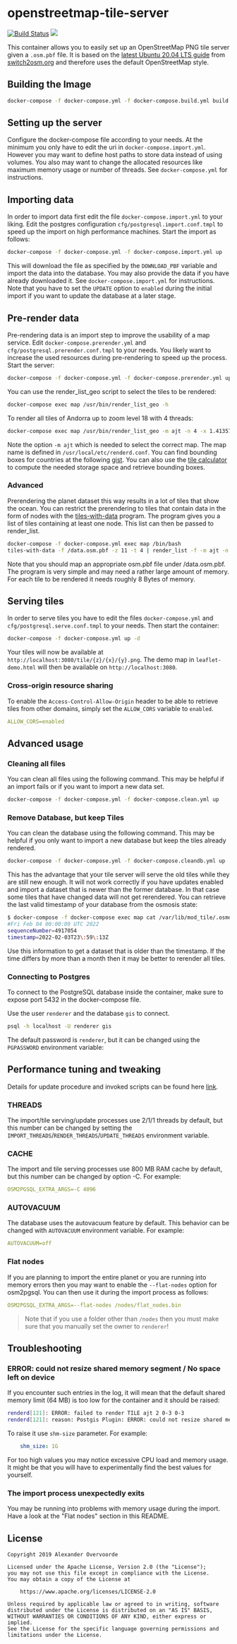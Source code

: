 # openstreetmap-tile-server

[![Build Status](https://travis-ci.org/Overv/openstreetmap-tile-server.svg?branch=master)](https://travis-ci.org/Overv/openstreetmap-tile-server) [![](https://images.microbadger.com/badges/image/overv/openstreetmap-tile-server.svg)](https://microbadger.com/images/overv/openstreetmap-tile-server "openstreetmap-tile-server")

This container allows you to easily set up an OpenStreetMap PNG tile server given a `.osm.pbf` file.
It is based on the [latest Ubuntu 20.04 LTS guide](https://switch2osm.github.io/serving-tiles/manually-building-a-tile-server-20-04-lts/) from [switch2osm.org](https://switch2osm.org/) and therefore uses the default OpenStreetMap style.

## Building the Image

```bash
docker-compose -f docker-compose.yml -f docker-compose.build.yml build
```

## Setting up the server

Configure the docker-compose file according to your needs.
At the minimum you only have to edit the uri in `docker-compose.import.yml`.
However you may want to define host paths to store data instead of using volumes.
You also may want to change the allocated resources like maximum memory usage or number of threads.
See `docker-compose.yml` for instructions.

## Importing data

In order to import data first edit the file `docker-compose.import.yml` to your liking.
Edit the postgres configuration `cfg/postgresql.import.conf.tmpl` to speed up the import on high performance machines.
Start the import as follows:

```bash
docker-compose -f docker-compose.yml -f docker-compose.import.yml up
```

This will download the file as specified by the `DOWNLOAD_PBF` variable and import the data into the database.
You may also provide the data if you have already downloaded it.
See `docker-compose.import.yml` for instructions.
Note that you have to set the `UPDATE` option to `enabled` during the initial import if you want to update the database at a later stage.

## Pre-render data

Pre-rendering data is an import step to improve the usability of a map service.
Edit `docker-compose.prerender.yml` and `cfg/postgresql.prerender.conf.tmpl` to your needs.
You likely want to increase the used resources during pre-rendering to speed up the process.
Start the server:

```bash
docker-compose -f docker-compose.yml -f docker-compose.prerender.yml up -d
```

You can use the render_list_geo script to select the tiles to be rendered:

```bash
docker-compose exec map /usr/bin/render_list_geo -h
```

To render all tiles of Andorra up to zoom level 18 with 4 threads:

```bash
docker-compose exec map /usr/bin/render_list_geo -m ajt -n 4 -x 1.4135781 -X 1.7863837 -y 42.4288238 -Y 42.6559357 -z 0 -Z 18
```

Note the option `-m ajt` which is needed to select the correct map.
The map name is defined in `/usr/local/etc/renderd.conf`.
You can find bounding boxes for countries at the following [gist](https://gist.github.com/graydon/11198540).
You can also use the [tile calculator](https://tools.geofabrik.de/calc/) to compute the needed storage space and retrieve bounding boxes.

### Advanced

Prerendering the planet dataset this way results in a lot of tiles that show the ocean.
You can restrict the prerendering to tiles that contain data in the form of nodes with the [tiles-with-data](https://github.com/dbahrdt/tiles-with-data) program.
The program gives you a list of tiles containing at least one node.
This list can then be passed to render_list.

```bash
docker-compose -f docker-compose.yml exec map /bin/bash
tiles-with-data -f /data.osm.pbf -z 11 -t 4 | render_list -f -m ajt -n 8
```

Note that you should map an appropriate osm.pbf file under /data.osm.pbf.
The program is very simple and may need a rather large amount of memory.
For each tile to be rendered it needs roughly 8 Bytes of memory.

## Serving tiles

In order to serve tiles you have to edit the files `docker-compose.yml` and `cfg/postgresql.serve.conf.tmpl` to your needs.
Then start the container:

```bash
docker-compose -f docker-compose.yml up -d
```

Your tiles will now be available at `http://localhost:3080/tile/{z}/{x}/{y}.png`.
The demo map in `leaflet-demo.html` will then be available on `http://localhost:3080`.

### Cross-origin resource sharing

To enable the `Access-Control-Allow-Origin` header to be able to retrieve tiles from other domains, simply set the `ALLOW_CORS` variable to `enabled`.

```yaml
ALLOW_CORS=enabled
```

## Advanced usage

### Cleaning all files

You can clean all files using the following command.
This may be helpful if an import fails or if you want to import a new data set.

```bash
docker-compose -f docker-compose.yml -f docker-compose.clean.yml up
```

### Remove Database, but keep Tiles

You can clean the database using the following command.
This may be helpful if you only want to import a new database but keep the tiles already rendered.

```bash
docker-compose -f docker-compose.yml -f docker-compose.cleandb.yml up
```

This has the advantage that your tile server will serve the old tiles while they are still new enough.
It will not work correctly if you have updates enabled and import a dataset that is newer than the former database.
In that case some tiles that have changed data will not get rerendered.
You can retrieve the last valid timestamp of your database from the osmosis state:

```bash
$ docker-compose -f docker-compose exec map cat /var/lib/mod_tile/.osmosis/last.state.txt
#Fri Feb 04 00:00:09 UTC 2022
sequenceNumber=4917054
timestamp=2022-02-03T23\:59\:13Z
```

Use this information to get a dataset that is older than the timestamp.
If the time differs by more than a month then it may be better to rerender all tiles.

### Connecting to Postgres

To connect to the PostgreSQL database inside the container, make sure to expose port 5432 in the docker-compose file.

Use the user `renderer` and the database `gis` to connect.

```bash
psql -h localhost -U renderer gis
```

The default password is `renderer`, but it can be changed using the `PGPASSWORD` environment variable:

## Performance tuning and tweaking

Details for update procedure and invoked scripts can be found here [link](https://ircama.github.io/osm-carto-tutorials/updating-data/).

### THREADS

The import/tile serving/update processes use 2/1/1 threads by default, but this number can be changed by setting the `IMPORT_THREADS`/`RENDER_THREADS`/`UPDATE_THREADS` environment variable.

### CACHE

The import and tile serving processes use 800 MB RAM cache by default, but this number can be changed by option -C.
For example:

```yaml
OSM2PGSQL_EXTRA_ARGS=-C 4096
```

### AUTOVACUUM

The database uses the autovacuum feature by default.
This behavior can be changed with `AUTOVACUUM` environment variable.
For example:

```yaml
AUTOVACUUM=off
```

### Flat nodes

If you are planning to import the entire planet or you are running into memory errors then you may want to enable the `--flat-nodes` option for osm2pgsql.
You can then use it during the import process as follows:

```yaml
OSM2PGSQL_EXTRA_ARGS=--flat-nodes /nodes/flat_nodes.bin
```

> Note that if you use a folder other than `/nodes` then you must make sure that you manually set the owner to `renderer`!

## Troubleshooting

### ERROR: could not resize shared memory segment / No space left on device

If you encounter such entries in the log, it will mean that the default shared memory limit (64 MB) is too low for the container and it should be raised:

```bash
renderd[121]: ERROR: failed to render TILE ajt 2 0-3 0-3
renderd[121]: reason: Postgis Plugin: ERROR: could not resize shared memory segment "/PostgreSQL.790133961" to 12615680 bytes: ### No space left on device
```

To raise it use `shm-size` parameter. For example:

```yaml
    shm_size: 1G
```

For too high values you may notice excessive CPU load and memory usage.
It might be that you will have to experimentally find the best values for yourself.

### The import process unexpectedly exits

You may be running into problems with memory usage during the import.
Have a look at the "Flat nodes" section in this README.

## License

```
Copyright 2019 Alexander Overvoorde

Licensed under the Apache License, Version 2.0 (the "License");
you may not use this file except in compliance with the License.
You may obtain a copy of the License at

    https://www.apache.org/licenses/LICENSE-2.0

Unless required by applicable law or agreed to in writing, software
distributed under the License is distributed on an "AS IS" BASIS,
WITHOUT WARRANTIES OR CONDITIONS OF ANY KIND, either express or implied.
See the License for the specific language governing permissions and
limitations under the License.
```
